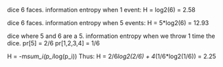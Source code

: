 dice 6 faces. information entropy when 1 event:
H = log2(6) = 2.58

dice 6 faces. information entropy when 5 events:
H = 5*log2(6) = 12.93

dice where 5 and 6 are a 5. information entropy when we throw 1 time the dice.
pr[5] = 2/6 
pr[1,2,3,4] = 1/6

H = -m*sum_i(p_i*log(p_i))
Thus:
H = 2/6*log2(2/6) + 4*(1/6*log2(1/6)) = 2.25
